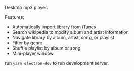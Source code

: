 Desktop mp3 player.

Features:

  - Automatically import library from iTunes
  - Search wikipedia to modify album and artist information
  - Navigate library by album, artist, song, or playlist
  - Filter by genre
  - Shuffle playlist by album or song
  - Mini-player window

run `yarn electron-dev` to run development server.
